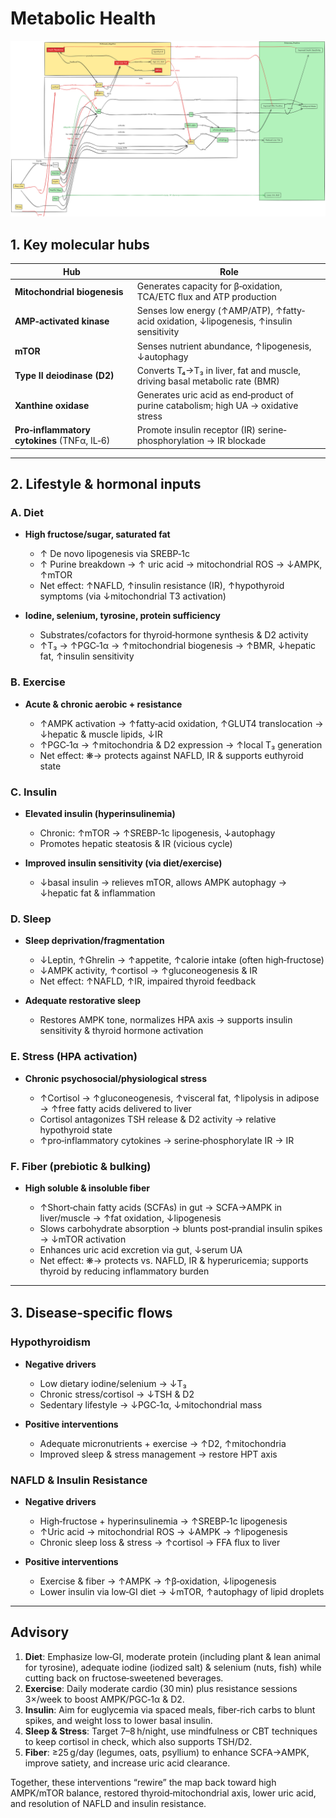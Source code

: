 # Metabolic Health

![Metabolic Pathway](pathway.png)




## 1. Key molecular hubs

| Hub                                         | Role                                                                                    |
| ------------------------------------------- | --------------------------------------------------------------------------------------- |
| **Mitochondrial biogenesis**                | Generates capacity for β‑oxidation, TCA/ETC flux and ATP production                     |
| **AMP‑activated kinase**                    | Senses low energy (↑AMP/ATP), ↑fatty‐acid oxidation, ↓lipogenesis, ↑insulin sensitivity |
| **mTOR**                                    | Senses nutrient abundance, ↑lipogenesis, ↓autophagy                                     |
| **Type II deiodinase (D2)**                 | Converts T₄→T₃ in liver, fat and muscle, driving basal metabolic rate (BMR)             |
| **Xanthine oxidase**                        | Generates uric acid as end‐product of purine catabolism; high UA → oxidative stress     |
| **Pro‑inflammatory cytokines** (TNFα, IL‑6) | Promote insulin receptor (IR) serine‐phosphorylation → IR blockade                      |

---

## 2. Lifestyle & hormonal inputs

### A. Diet

* **High fructose/sugar, saturated fat**

  * ↑ De novo lipogenesis via SREBP‑1c
  * ↑ Purine breakdown → ↑ uric acid → mitochondrial ROS → ↓AMPK, ↑mTOR
  * Net effect: ↑NAFLD, ↑insulin resistance (IR), ↑hypothyroid symptoms (via ↓mitochondrial T3 activation)

* **Iodine, selenium, tyrosine, protein sufficiency**

  * Substrates/cofactors for thyroid‐hormone synthesis & D2 activity
  * ↑T₃ → ↑PGC‑1α → ↑mitochondrial biogenesis → ↑BMR, ↓hepatic fat, ↑insulin sensitivity

### B. Exercise

* **Acute & chronic aerobic + resistance**

  * ↑AMPK activation → ↑fatty‐acid oxidation, ↑GLUT4 translocation → ↓hepatic & muscle lipids, ↓IR
  * ↑PGC‑1α → ↑mitochondria & D2 expression → ↑local T₃ generation
  * Net effect: ❋→ protects against NAFLD, IR & supports euthyroid state

### C. Insulin

* **Elevated insulin (hyperinsulinemia)**

  * Chronic: ↑mTOR → ↑SREBP‑1c lipogenesis, ↓autophagy
  * Promotes hepatic steatosis & IR (vicious cycle)
* **Improved insulin sensitivity (via diet/exercise)**

  * ↓basal insulin → relieves mTOR, allows AMPK autophagy → ↓hepatic fat & inflammation

### D. Sleep

* **Sleep deprivation/fragmentation**

  * ↓Leptin, ↑Ghrelin → ↑appetite, ↑calorie intake (often high‐fructose)
  * ↓AMPK activity, ↑cortisol → ↑gluconeogenesis & IR
  * Net effect: ↑NAFLD, ↑IR, impaired thyroid feedback

* **Adequate restorative sleep**

  * Restores AMPK tone, normalizes HPA axis → supports insulin sensitivity & thyroid hormone activation

### E. Stress (HPA activation)

* **Chronic psychosocial/physiological stress**

  * ↑Cortisol → ↑gluconeogenesis, ↑visceral fat, ↑lipolysis in adipose → ↑free fatty acids delivered to liver
  * Cortisol antagonizes TSH release & D2 activity → relative hypothyroid state
  * ↑pro‑inflammatory cytokines → serine‑phosphorylate IR → IR

### F. Fiber (prebiotic & bulking)

* **High soluble & insoluble fiber**

  * ↑Short‐chain fatty acids (SCFAs) in gut → SCFA→AMPK in liver/muscle → ↑fat oxidation, ↓lipogenesis
  * Slows carbohydrate absorption → blunts post‑prandial insulin spikes → ↓mTOR activation
  * Enhances uric acid excretion via gut, ↓serum UA
  * Net effect: ❋→ protects vs. NAFLD, IR & hyperuricemia; supports thyroid by reducing inflammatory burden

---

## 3. Disease‐specific ﬂows

### Hypothyroidism

* **Negative drivers**

  * Low dietary iodine/selenium → ↓T₃
  * Chronic stress/cortisol → ↓TSH & D2
  * Sedentary lifestyle → ↓PGC‑1α, ↓mitochondrial mass
* **Positive interventions**

  * Adequate micronutrients + exercise → ↑D2, ↑mitochondria
  * Improved sleep & stress management → restore HPT axis

### NAFLD & Insulin Resistance

* **Negative drivers**

  * High‐fructose + hyperinsulinemia → ↑SREBP‑1c lipogenesis
  * ↑Uric acid → mitochondrial ROS → ↓AMPK → ↑lipogenesis
  * Chronic sleep loss & stress → ↑cortisol → FFA flux to liver
* **Positive interventions**

  * Exercise & fiber → ↑AMPK → ↑β‐oxidation, ↓lipogenesis
  * Lower insulin via low‑GI diet → ↓mTOR, ↑autophagy of lipid droplets

---


## **Advisory**

1. **Diet**: Emphasize low‑GI, moderate protein (including plant & lean animal for tyrosine), adequate iodine (iodized salt) & selenium (nuts, fish) while cutting back on fructose‑sweetened beverages.
2. **Exercise**: Daily moderate cardio (30 min) plus resistance sessions 3×/week to boost AMPK/PGC‑1α & D2.
3. **Insulin**: Aim for euglycemia via spaced meals, fiber‑rich carbs to blunt spikes, and weight loss to lower basal insulin.
4. **Sleep & Stress**: Target 7–8 h/night, use mindfulness or CBT techniques to keep cortisol in check, which also supports TSH/D2.
5. **Fiber**: ≥25 g/day (legumes, oats, psyllium) to enhance SCFA→AMPK, improve satiety, and increase uric acid clearance.

Together, these interventions “rewire” the map back toward high AMPK/mTOR balance, restored thyroid‐mitochondrial axis, lower uric acid, and resolution of NAFLD and insulin resistance.
